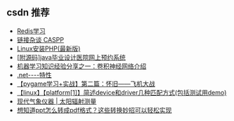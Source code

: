 ## csdn 推荐 

- [Redis学习](https://blog.csdn.net/qq_45718545/article/details/127551500)
- [链接杂谈 CASPP](https://blog.csdn.net/Chunying27/article/details/128022410)
- [Linux安装PHP(最新版)](https://blog.csdn.net/tongxin_tongmeng/article/details/128002914)
- [[附源码]java毕业设计医院网上预约系统](https://blog.csdn.net/bishe401/article/details/128024412)
- [机器学习知识经验分享之一：卷积神经网络介绍](https://blog.csdn.net/m0_70388905/article/details/128023116)
- [.net----特性](https://blog.csdn.net/weixin_51422230/article/details/128024501)
- [【pygame学习+实战】第二篇：怀旧&mdash;&mdash;飞机大战](https://blog.csdn.net/weixin_41102528/article/details/128023247)
- [【linux】【platform[1]】简述device和driver几种匹配方式(包括测试用demo)](https://blog.csdn.net/yujianliam/article/details/128022755)
- [现代气象仪器 | 太阳辐射测量](https://blog.csdn.net/silver321/article/details/127929289)
- [想知道ppt怎么转成pdf格式？这些转换妙招可以轻松实现](https://blog.csdn.net/qq_40427481/article/details/128013953)